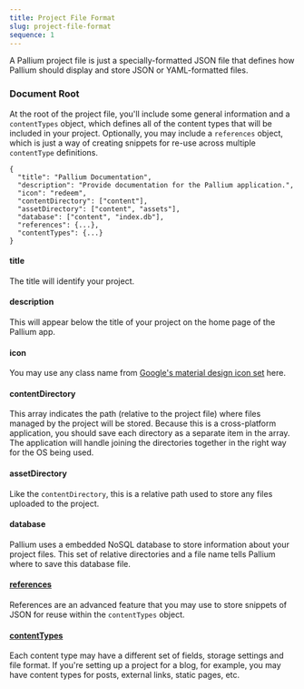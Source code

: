 ```yaml
---
title: Project File Format
slug: project-file-format
sequence: 1
---
```

A Pallium project file is just a specially-formatted JSON file that defines how Pallium should display and store JSON or YAML-formatted files.


### Document Root
At the root of the project file, you'll include some general information and a `contentTypes` object, which defines all of the content types that will be included in your project. Optionally, you may include a `references` object, which is just a way of creating snippets for re-use across multiple `contentType` definitions.

```
{
  "title": "Pallium Documentation",
  "description": "Provide documentation for the Pallium application.",
  "icon": "redeem",
  "contentDirectory": ["content"],
  "assetDirectory": ["content", "assets"],
  "database": ["content", "index.db"],
  "references": {...},
  "contentTypes": {...}
}
```
#### title
The title will identify your project.

#### description
This will appear below the title of your project on the home page of the Pallium app.


#### icon
You may use any class name from [Google's material design icon set](https://design.google.com/icons/) here.

#### contentDirectory
This array indicates the path (relative to the project file) where files managed by the project will be stored. Because this is a cross-platform application, you should save each directory as a separate item in the array. The application will handle joining the directories together in the right way for the OS being used.

#### assetDirectory
Like the `contentDirectory`, this is a relative path used to store any files uploaded to the project.

#### database
Pallium uses a embedded NoSQL database to store information about your project files. This set of relative directories and a file name tells Pallium where to save this database file.

#### [references](./references)
References are an advanced feature that you may use to store snippets of JSON for reuse within the `contentTypes` object.

#### [contentTypes](./content-types)
Each content type may have a different set of fields, storage settings and file format. If you're setting up a project for a blog, for example, you may have content types for posts, external links, static pages, etc.